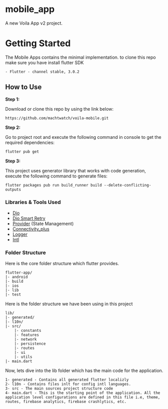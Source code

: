# mobile_app

A new Voila App v2 project.

# Getting Started

The Mobile Apps contains the minimal implementation.
to clone this repo make sure you have install flutter SDK

```
- Flutter - channel stable, 3.0.2 
```

## How to Use

**Step 1:**

Download or clone this repo by using the link below:

```
https://github.com/machtwatch/voila-mobile.git
```

**Step 2:**

Go to project root and execute the following command in console to get the required dependencies:

```
flutter pub get 
```

**Step 3:**

This project uses generator library that works with code generation, execute the following command to generate files:

```
flutter packages pub run build_runner build --delete-conflicting-outputs
```

### Libraries & Tools Used

* [Dio](https://github.com/flutterchina/dio)
* [Dio Smart Retry](https://pub.dev/packages/dio_smart_retry)
* [Provider](https://github.com/rrousselGit/provider) (State Management)
* [Connectivity_plus](https://pub.dev/packages/connectivity_plus)
* [Logger](https://pub.dev/packages/logger)
* [Intl](https://pub.dev/packages/intl)

### Folder Structure
Here is the core folder structure which flutter provides.

```
flutter-app/
|- android
|- build
|- ios
|- lib
|- test
```

Here is the folder structure we have been using in this project

```
lib/
|- generated/
|- l10n/
|- src/
    |- constants
    |- features
    |- network
    |- persistence
    |- routes
    |- ui
    |- utils
|- main.dart
```

Now, lets dive into the lib folder which has the main code for the application.

```
1- generated - Contains all generated flutter localizly
2- l10n - Contains files inlt for config intl languages.
3- src - The main sources project structure code
4- main.dart - This is the starting point of the application. All the application level configurations are defined in this file i.e, theme, routes, firebase analytics, firebase crashlytics, etc.
```
